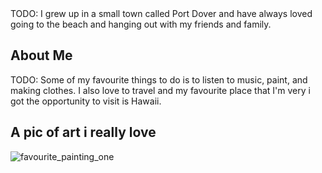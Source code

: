 <snippet>
  <content><![CDATA[
# ${1: coding_is_super_fun}

TODO: I grew up in a small town called Port Dover and have always loved going to the beach and hanging out with my friends and family.

## About Me

TODO: Some of my favourite things to do is to listen to music, paint, and making clothes. I also love to travel and my favourite place that I'm very i got the opportunity to visit is Hawaii.

## A pic of art i really love
![favourite_painting_one](https://user-images.githubusercontent.com/113364494/194172306-f9526eed-6c4b-4999-8bfd-0808bbe1b29a.jpeg)
